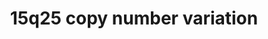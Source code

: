 ---
annotations:
- id: DOID:0060396
  parent: genetic disease
  type: Disease Ontology
  value: chromosome 15q25 deletion syndrome
- id: PW:0000013
  parent: disease pathway
  type: Pathway Ontology
  value: disease pathway
authors:
- Fehrhart
- AlexanderPico
- Pklemmer
- Eweitz
- Egonw
citedin: ''
communities: []
description: '15q25.2 or generally 15q25 copy number variations are rare genetic disorders
  that cause neuropsychiatric disorders, developmental delay and cardiac abnormalities.
  The exact chromosomal position for this pathway (chr15:83219735-85722039, GRCh37)
  was taken from Kirov et al. 2014 10.1016/j.biopsych.2013.07.022 and literature cited
  there.  '
last-edited: 2024-07-23
ndex: null
organisms:
- Homo sapiens
redirect_from:
- /index.php/Pathway:WP5408
- /instance/WP5408
- /instance/WP5408_r134535
revision: r134535
schema-jsonld:
- '@context': https://schema.org/
  '@id': https://wikipathways.github.io/pathways/WP5408.html
  '@type': Dataset
  creator:
    '@type': Organization
    name: WikiPathways
  description: '15q25.2 or generally 15q25 copy number variations are rare genetic
    disorders that cause neuropsychiatric disorders, developmental delay and cardiac
    abnormalities. The exact chromosomal position for this pathway (chr15:83219735-85722039,
    GRCh37) was taken from Kirov et al. 2014 10.1016/j.biopsych.2013.07.022 and literature
    cited there.  '
  keywords:
  - ADAMTSL3
  - ADP
  - AGAP2
  - ALPK3
  - AMP
  - AP3B2
  - AP3D1
  - AP3M2
  - AP3S1
  - ATP
  - Adenosine
  - BNC1
  - BTBD1
  - C15orf40
  - CPEB1
  - Cytidine
  - DNM3
  - EGF
  - FSD2
  - GOLGA6L4
  - GRM1
  - GRM5
  - HOMER2
  - HTT
  - ITPR1
  - 'L-serine residue '
  - 'L-threonine residue '
  - MIR4515
  - NMB
  - NMBR
  - O-phospho-L-serine residue
  - O-phospho-L-threonine residue
  - PDE8A
  - RAF1
  - RAMAC
  - RNMT
  - RYR1
  - RYR2
  - SEC11A
  - SH3GL3
  - SHANK1
  - SHANK3
  - SLC28A1
  - SLC2A1
  - SPCS1
  - SPCS2
  - SPCS3
  - SYNJ1
  - TENT4B
  - TM6SF1
  - TOP1
  - Thymidine
  - UBE2Q2L
  - Uridine
  - WDR73
  - WHAMM
  - ZNF592
  - ZSCAN2
  - cAMP
  license: CC0
  name: 15q25 copy number variation
seo: CreativeWork
title: 15q25 copy number variation
wpid: WP5408
---